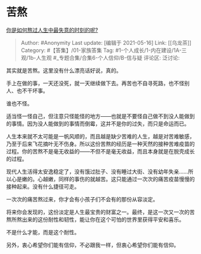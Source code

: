 # 苦熬
[你是如何熬过人生中最失意的时刻的呢?](https://www.zhihu.com/question/419449683/answer/1498509448)

> Author: #Anonymity
> Last update: [编辑于 2021-05-16]
> Link: [[乌龙茶]]
> Category: #【答集】/01-家族答集
> Tag: #1-个人成长/1-内在建设/1A-三观/1b-人生观 #_专题合集/合集6-个人信仰/B-信与疑
> 评论区:
> 泛讨论:

其实就是苦熬。这里没有什么漂亮话好说，真的。

手上在做的事，一天还没死，就一天继续做下去。再苦也不自寻死路，也不怪别人、也不干坏事。

谁也不怪。

适当怪一怪自己，但注意只怪能怪的地方——也就是不要怪自己做不到没人能做到的事情。因为没人能做到的事情而倒霉，这并不是你的过失，而只是命运而已。

人生本来就不太可能是一帆风顺的，而且越是缺少苦难的人生，越是对苦难敏感，乃至于后来飞花摘叶无不伤身。所以这份苦熬的经历是一种天然的接种苦难疫苗的过程。你的苦熬不是毫无收益的——不但不是毫无收益，而且本身就是在脱壳成长的过程。

现代人生活得太安逸稳定了，没有饿过肚子、没有睡过大街、没有幼年失亲……所以心是嫩的。心越嫩，同样的事伤的就越苦。这只能通过一次次的痛苦疫苗慢慢的接种起来。没有什么捷径可走。

一次次的痛苦熬过来，你才会有小孩子们不会有的那份从容淡定。

将来你会发现的，这份淡定是人生最宝贵的财富之一。最终，是这一次又一次的苦熬所熬出来的这份耐性和韧性，能让你在这个可怕的世界里获得平安和喜乐。

不是什么才能，而是这个耐性。

另外，衷心希望你们能有信仰，不必跟我一样，但衷心希望你们能有信仰。
